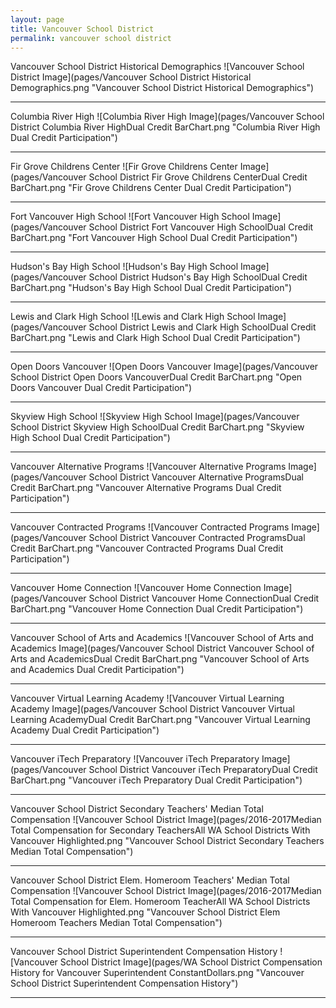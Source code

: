 ```yaml
---
layout: page
title: Vancouver School District
permalink: vancouver school district
---
```



Vancouver School District Historical Demographics
![Vancouver School District Image](pages/Vancouver School District Historical Demographics.png "Vancouver School District Historical Demographics")

___

Columbia River High
![Columbia River High Image](pages/Vancouver School District Columbia River HighDual Credit BarChart.png "Columbia River High Dual Credit Participation")

___

Fir Grove Childrens Center
![Fir Grove Childrens Center Image](pages/Vancouver School District Fir Grove Childrens CenterDual Credit BarChart.png "Fir Grove Childrens Center Dual Credit Participation")

___

Fort Vancouver High School
![Fort Vancouver High School Image](pages/Vancouver School District Fort Vancouver High SchoolDual Credit BarChart.png "Fort Vancouver High School Dual Credit Participation")

___

Hudson's Bay High School
![Hudson's Bay High School Image](pages/Vancouver School District Hudson's Bay High SchoolDual Credit BarChart.png "Hudson's Bay High School Dual Credit Participation")

___

Lewis and Clark High School
![Lewis and Clark High School Image](pages/Vancouver School District Lewis and Clark High SchoolDual Credit BarChart.png "Lewis and Clark High School Dual Credit Participation")

___

Open Doors Vancouver
![Open Doors Vancouver Image](pages/Vancouver School District Open Doors VancouverDual Credit BarChart.png "Open Doors Vancouver Dual Credit Participation")

___

Skyview High School
![Skyview High School Image](pages/Vancouver School District Skyview High SchoolDual Credit BarChart.png "Skyview High School Dual Credit Participation")

___

Vancouver Alternative Programs
![Vancouver Alternative Programs Image](pages/Vancouver School District Vancouver Alternative ProgramsDual Credit BarChart.png "Vancouver Alternative Programs Dual Credit Participation")

___

Vancouver Contracted Programs
![Vancouver Contracted Programs Image](pages/Vancouver School District Vancouver Contracted ProgramsDual Credit BarChart.png "Vancouver Contracted Programs Dual Credit Participation")

___

Vancouver Home Connection
![Vancouver Home Connection Image](pages/Vancouver School District Vancouver Home ConnectionDual Credit BarChart.png "Vancouver Home Connection Dual Credit Participation")

___

Vancouver School of Arts and Academics
![Vancouver School of Arts and Academics Image](pages/Vancouver School District Vancouver School of Arts and AcademicsDual Credit BarChart.png "Vancouver School of Arts and Academics Dual Credit Participation")

___

Vancouver Virtual Learning Academy
![Vancouver Virtual Learning Academy Image](pages/Vancouver School District Vancouver Virtual Learning AcademyDual Credit BarChart.png "Vancouver Virtual Learning Academy Dual Credit Participation")

___

Vancouver iTech Preparatory
![Vancouver iTech Preparatory Image](pages/Vancouver School District Vancouver iTech PreparatoryDual Credit BarChart.png "Vancouver iTech Preparatory Dual Credit Participation")

___

Vancouver School District Secondary Teachers' Median Total Compensation
![Vancouver School District Image](pages/2016-2017Median Total Compensation for Secondary TeachersAll WA School Districts With Vancouver Highlighted.png "Vancouver School District Secondary Teachers Median Total Compensation")

___

Vancouver School District Elem. Homeroom Teachers' Median Total Compensation
![Vancouver School District Image](pages/2016-2017Median Total Compensation for Elem. Homeroom TeacherAll WA School Districts With Vancouver Highlighted.png "Vancouver School District Elem Homeroom Teachers Median Total Compensation")

___

Vancouver School District Superintendent Compensation History
![Vancouver School District Image](pages/WA School District Compensation History for Vancouver Superintendent ConstantDollars.png "Vancouver School District Superintendent Compensation History")

___

